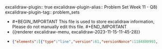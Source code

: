 excalidraw-plugin:: true
excalidraw-plugin-alias:: Problem Set Week 11 - Q8)
excalidraw-plugin-tag:: problem_sets

- #+BEGIN_IMPORTANT
  This file is used to store excalidraw information, Please do not manually edit this file.
  #+END_IMPORTANT
- {{renderer excalidraw-menu, excalidraw-2023-11-15-11-45-28}}
- ```json
  {"elements":[{"type":"line","version":61,"versionNonce":1184800993,"isDeleted":false,"id":"ypULDLTTH56Gz_MHEzc4K","fillStyle":"hachure","strokeWidth":1,"strokeStyle":"solid","roughness":1,"opacity":100,"angle":0,"x":372.71656799316406,"y":121.27742767333984,"strokeColor":"#1e1e1e","backgroundColor":"transparent","width":0.267425537109375,"height":499.6719970703125,"seed":655778703,"groupIds":[],"frameId":null,"roundness":{"type":2},"boundElements":[],"updated":1700045136242,"link":null,"locked":false,"startBinding":null,"endBinding":null,"lastCommittedPoint":null,"startArrowhead":null,"endArrowhead":null,"points":[[0,0],[-0.267425537109375,499.6719970703125]]},{"type":"line","version":151,"versionNonce":1253694657,"isDeleted":false,"id":"0PgvNtptDrCMqzB4FSp5T","fillStyle":"hachure","strokeWidth":1,"strokeStyle":"solid","roughness":1,"opacity":100,"angle":0,"x":373.6472930908203,"y":619.6300277709961,"strokeColor":"#1e1e1e","backgroundColor":"transparent","width":608.382080078125,"height":0.88433837890625,"seed":1891703215,"groupIds":[],"frameId":null,"roundness":{"type":2},"boundElements":[],"updated":1700045136242,"link":null,"locked":false,"startBinding":null,"endBinding":null,"lastCommittedPoint":null,"startArrowhead":null,"endArrowhead":null,"points":[[0,0],[608.382080078125,-0.88433837890625]]},{"type":"text","version":91,"versionNonce":448819969,"isDeleted":false,"id":"t4ynNiEsDC4LtAmOXhvQb","fillStyle":"hachure","strokeWidth":1,"strokeStyle":"solid","roughness":1,"opacity":100,"angle":0,"x":893.0305328369141,"y":701.7382431030273,"strokeColor":"#1e1e1e","backgroundColor":"transparent","width":61.399932861328125,"height":25,"seed":1005587407,"groupIds":[],"frameId":null,"roundness":null,"boundElements":[],"updated":1700045195543,"link":null,"locked":false,"fontSize":20,"fontFamily":1,"text":"Tacos","textAlign":"left","verticalAlign":"top","containerId":null,"originalText":"Tacos","lineHeight":1.25,"baseline":17},{"type":"text","version":56,"versionNonce":597848975,"isDeleted":false,"id":"rkM9G6EtHnXQVu5uqlj-m","fillStyle":"hachure","strokeWidth":1,"strokeStyle":"solid","roughness":1,"opacity":100,"angle":0,"x":250.02064514160156,"y":117.35709381103516,"strokeColor":"#1e1e1e","backgroundColor":"transparent","width":100.31988525390625,"height":25,"seed":1153153519,"groupIds":[],"frameId":null,"roundness":null,"boundElements":[],"updated":1700045171167,"link":null,"locked":false,"fontSize":20,"fontFamily":1,"text":"Milkshakes","textAlign":"left","verticalAlign":"top","containerId":null,"originalText":"Milkshakes","lineHeight":1.25,"baseline":17},{"type":"line","version":223,"versionNonce":521459247,"isDeleted":false,"id":"maDroZIXD0t4D1jPXYz5G","fillStyle":"hachure","strokeWidth":1,"strokeStyle":"solid","roughness":1,"opacity":100,"angle":0,"x":375.21629333496094,"y":169.62747955322266,"strokeColor":"#1971c2","backgroundColor":"transparent","width":531.1696166992188,"height":443.9654998779297,"seed":808231951,"groupIds":[],"frameId":null,"roundness":{"type":2},"boundElements":[],"updated":1700045157402,"link":null,"locked":false,"startBinding":null,"endBinding":null,"lastCommittedPoint":null,"startArrowhead":null,"endArrowhead":null,"points":[[0,0],[531.1696166992188,443.9654998779297]]},{"type":"text","version":6,"versionNonce":1707590593,"isDeleted":true,"id":"E9LUOZs7l7uayE9aC-jpg","fillStyle":"hachure","strokeWidth":1,"strokeStyle":"solid","roughness":1,"opacity":100,"angle":0,"x":937.1878204345703,"y":528.4009628295898,"strokeColor":"#1971c2","backgroundColor":"transparent","width":15.599990844726562,"height":25,"seed":1849379375,"groupIds":[],"frameId":null,"roundness":null,"boundElements":[],"updated":1700045152532,"link":null,"locked":false,"fontSize":20,"fontFamily":1,"text":"D","textAlign":"left","verticalAlign":"top","containerId":null,"originalText":"D","lineHeight":1.25,"baseline":17},{"type":"line","version":142,"versionNonce":1381830657,"isDeleted":true,"id":"AgZ0bZo_Ks30i6bFPSA30","fillStyle":"hachure","strokeWidth":1,"strokeStyle":"solid","roughness":1,"opacity":100,"angle":0,"x":377.5091094970703,"y":568.1918869018555,"strokeColor":"#e03131","backgroundColor":"transparent","width":340.1942138671875,"height":365.5298767089844,"seed":1540369487,"groupIds":[],"frameId":null,"roundness":{"type":2},"boundElements":[],"updated":1700045149156,"link":null,"locked":false,"startBinding":null,"endBinding":null,"lastCommittedPoint":null,"startArrowhead":null,"endArrowhead":null,"points":[[0,0],[340.1942138671875,-365.5298767089844]]},{"type":"text","version":24,"versionNonce":790456289,"isDeleted":true,"id":"KQmnm922keCioM8WOcz4m","fillStyle":"hachure","strokeWidth":1,"strokeStyle":"solid","roughness":1,"opacity":100,"angle":0,"x":850.1246490478516,"y":135.0704116821289,"strokeColor":"#e03131","backgroundColor":"transparent","width":12.159988403320312,"height":25,"seed":616811119,"groupIds":[],"frameId":null,"roundness":null,"boundElements":[],"updated":1700045150820,"link":null,"locked":false,"fontSize":20,"fontFamily":1,"text":"S","textAlign":"left","verticalAlign":"top","containerId":null,"originalText":"S","lineHeight":1.25,"baseline":17},{"type":"text","version":49,"versionNonce":629828847,"isDeleted":false,"id":"2SpaZefvQSNgn5VJVqd8V","fillStyle":"hachure","strokeWidth":1,"strokeStyle":"solid","roughness":1,"opacity":100,"angle":0,"x":292.15777587890625,"y":168.59886169433594,"strokeColor":"#1e1e1e","backgroundColor":"transparent","width":70.07994079589844,"height":25,"seed":1891113935,"groupIds":[],"frameId":null,"roundness":null,"boundElements":[],"updated":1700045190990,"link":null,"locked":false,"fontSize":20,"fontFamily":1,"text":"(0, 50)","textAlign":"left","verticalAlign":"top","containerId":null,"originalText":"(0, 50)","lineHeight":1.25,"baseline":17},{"type":"text","version":10,"versionNonce":406355521,"isDeleted":false,"id":"by8IFljC4nXJdV9P1Bqsk","fillStyle":"hachure","strokeWidth":1,"strokeStyle":"solid","roughness":1,"opacity":100,"angle":0,"x":912,"y":631,"strokeColor":"#1e1e1e","backgroundColor":"transparent","width":63.13995361328125,"height":25,"seed":593293231,"groupIds":[],"frameId":null,"roundness":null,"boundElements":[],"updated":1700045206851,"link":null,"locked":false,"fontSize":20,"fontFamily":1,"text":"(10, 0)","textAlign":"left","verticalAlign":"top","containerId":null,"originalText":"(10, 0)","lineHeight":1.25,"baseline":17},{"type":"text","version":6,"versionNonce":66770369,"isDeleted":false,"id":"3c46NYii9aYVZXbHN5p8-","fillStyle":"hachure","strokeWidth":1,"strokeStyle":"solid","roughness":1,"opacity":100,"angle":0,"x":342,"y":634,"strokeColor":"#1e1e1e","backgroundColor":"transparent","width":47.719970703125,"height":25,"seed":1107763311,"groupIds":[],"frameId":null,"roundness":null,"boundElements":[],"updated":1700045211123,"link":null,"locked":false,"fontSize":20,"fontFamily":1,"text":"(0,0)","textAlign":"left","verticalAlign":"top","containerId":null,"originalText":"(0,0)","lineHeight":1.25,"baseline":17}],"files":{},"appState":{"gridSize":null,"viewBackgroundColor":"#ffffff","zoom":{"value":1},"offsetTop":0,"offsetLeft":0,"scrollX":0,"scrollY":59.34375,"viewModeEnabled":false,"zenModeEnabled":false}}
  ```